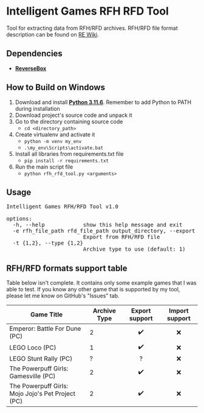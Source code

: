 # Intelligent Games RFH RFD Tool
Tool for extracting data from RFH/RFD archives.
RFH/RFD file format description can be found on [RE Wiki](https://rewiki.miraheze.org/wiki/Intelligent_Games_RFH_RFD).

## Dependencies

* **[ReverseBox](https://github.com/bartlomiejduda/ReverseBox)**


## How to Build on Windows

1. Download and install  **[Python 3.11.6](https://www.python.org/downloads/release/python-3116/)**. Remember to add Python to PATH during installation
2. Download project's source code and unpack it
3. Go to the directory containing source code
   - ```cd <directory_path>```
4. Create virtualenv and activate it
   - ```python -m venv my_env```
   - ```.\my_env\Scripts\activate.bat```
5. Install all libraries from requirements.txt file
   - ```pip install -r requirements.txt```
6. Run the main script file
   - ```python rfh_rfd_tool.py <arguments>```
   
   
## Usage

<pre>
Intelligent Games RFH/RFD Tool v1.0

options:
  -h, --help            show this help message and exit
  -e rfh_file_path rfd_file_path output_directory, --export rfh_file_path rfd_file_path output_directory
                        Export from RFH/RFD file
  -t {1,2}, --type {1,2}
                        Archive type to use (default: 1)
</pre>

## RFH/RFD formats support table

Table below isn't complete. It contains only some example games that I was able to test.
If you know any other game that is supported by my tool, please let me know on GitHub's
"Issues" tab.

| Game Title                                        | Archive Type | Export support      | Import support     |
|---------------------------------------------------|--------------|---------------------|--------------------|
| Emperor: Battle For Dune (PC)                     | 2            | <center>✔️</center> | <center>❌</center> |
| LEGO Loco (PC)                                    | 1            | <center>✔️</center> | <center>❌</center> |
| LEGO Stunt Rally (PC)                             | ?            | <center>?</center>  | <center>❌</center> |
| The Powerpuff Girls: Gamesville (PC)              | 2            | <center>✔️</center> | <center>❌</center> |
| The Powerpuff Girls: Mojo Jojo's Pet Project (PC) | 2            | <center>✔️</center> | <center>❌</center> |

